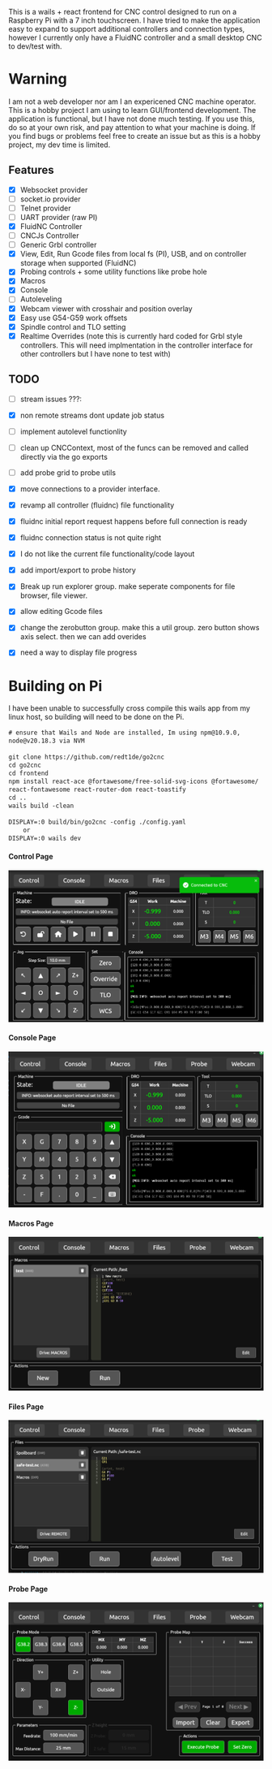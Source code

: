 
This is a wails + react frontend for CNC control designed to run on a Raspberry Pi with a 7 inch touchscreen. I have tried to make the application easy to expand to support additional controllers and connection types, however I currently only have a FluidNC controller and a small desktop CNC to dev/test with. 

# Warning
I am not a web developer nor am I an expericened CNC machine operator. This is a hobby project I am using to learn GUI/frontend development. The application is functional, but I have not done much testing. If you use this, do so at your own risk, and pay attention to what your machine is doing. If you find bugs or problems feel free to create an issue but as this is a hobby project, my dev time is limited.

## Features
- [x] Websocket provider
- [ ] socket.io provider 
- [ ] Telnet provider
- [ ] UART provider (raw PI)
- [x] FluidNC Controller
- [ ] CNCJs Controller
- [ ] Generic Grbl controller
- [x] View, Edit, Run Gcode files from local fs (PI), USB, and on controller storage when supported (FluidNC) 
- [x] Probing controls + some utility functions like probe hole
- [x] Macros
- [x] Console
- [ ] Autoleveling 
- [x] Webcam viewer with crosshair and position overlay
- [x] Easy use G54-G59 work offsets
- [x] Spindle control and TLO setting
- [x] Realtime Overrides (note this is currently hard coded for Grbl style controllers. This will need implmentation in the controller interface for other controllers but I have none to test with)

## TODO
- [ ] stream issues ???:
- [x] non remote streams dont update job status
- [ ] implement autolevel functionlity
- [ ] clean up CNCContext, most of the funcs can be removed and called directly via the go exports
- [ ] add probe grid to probe utils

- [x] move connections to a provider interface.
- [x] revamp all controller (fluidnc) file functionality
- [x] fluidnc initial report request happens before full connection is ready
- [x] fluidnc connection status is not quite right
- [x] I do not like the current file functionality/code layout
- [x] add import/export to probe history
- [x] Break up run explorer group. make seperate components for file browser, file viewer.
- [x] allow editing Gcode files
- [x] change the zerobutton group. make this a util group. zero button shows axis select. then we can add overides
- [x] need a way to display file progress


# Building on Pi
I have been unable to successfully cross compile this wails app from my linux host, so building will need to be done on the Pi.
```
# ensure that Wails and Node are installed, Im using npm@10.9.0, node@v20.18.3 via NVM

git clone https://github.com/redt1de/go2cnc
cd go2cnc
cd frontend
npm install react-ace @fortawesome/free-solid-svg-icons @fortawesome/ react-fontawesome react-router-dom react-toastify
cd ..
wails build -clean

DISPLAY=:0 build/bin/go2cnc -config ./config.yaml
    or
DISPLAY=:0 wails dev
```

#### Control Page
![Control Page](img/control.png)
#### Console Page
![Console Page](img/console.png)
#### Macros Page
![Macros Page](img/macros.png)
#### Files Page
![Files Page](img/files.png)
#### Probe Page
![probe Page](img/probe.png)
